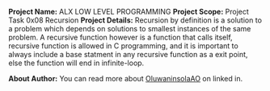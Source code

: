 __Project Name:__ ALX LOW LEVEL PROGRAMMING
__Project Scope:__ Project Task 0x08 Recursion
__Project Details:__ Recursion by definition is a solution to a problem which depends on solutions to smallest instances of the same problem. A recursive function however is a function that calls itself, recursive function is allowed in C programming, and it is important to always include a base statment in any recursive function as a exit point, else the function will end in infinite-loop.

__About Author:__ You can read more about [OluwaninsolaAO](https://www.linkedin.com/in/oluwaninsolaao) on linked in.
